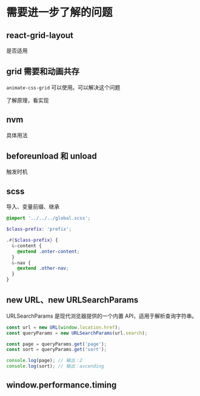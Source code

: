 # 需要进一步了解的问题

## react-grid-layout

是否适用

## grid 需要和动画共存

`animate-css-grid` 可以使用。可以解决这个问题

了解原理，看实现

## nvm

具体用法

## beforeunload 和 unload

触发时机

## scss

导入、变量前缀、继承

```scss
@import '../../../global.scss';

$class-prefix: 'prefix';

.#{$class-prefix} {
  &-content {
    @extend .onter-content;
  }
  &-nav {
    @extend .other-nav;
  }
}
```

## new URL、new URLSearchParams

URLSearchParams 是现代浏览器提供的一个内置 API，适用于解析查询字符串。

```typescript
const url = new URL(window.location.href);
const queryParams = new URLSearchParams(url.search);

const page = queryParams.get('page');
const sort = queryParams.get('sort');

console.log(page); // 输出：2
console.log(sort); // 输出：ascending
```

## window.performance.timing
